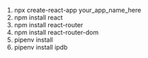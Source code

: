 1) npx create-react-app your_app_name_here
2) npm install react
3) npm install react-router
4) npm install react-router-dom
5) pipenv install 
6) pipenv install ipdb
